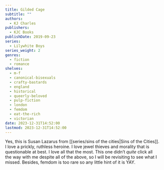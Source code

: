 ```yaml
---
title: Gilded Cage
subtitle: ""
authors:
  - KJ Charles
publishers:
  - KJC Books
publishDate: 2019-09-23
series:
  - Lilywhite Boys
series_weight: 2
genres:
  - fiction
  - romance
shelves:
  - m-f
  - canonical-bisexuals
  - crafty-bastards
  - england
  - historical
  - queerly-beloved
  - pulp-fiction
  - london
  - femdom
  - eat-the-rich
  - victorian
date: 2023-12-31T14:52:00
lastmod: 2023-12-31T14:52:00
---
```

Yes, this is Susan Lazarus from [[series/sins of the cities|Sins of the Cities]]. I love a prickly, ruthless heroine. I love jewel thieves and morality that is questionable at best. I love all that the most. This one didn’t _quite_ click all the way with me despite all of the above, so I will be revisiting to see what I missed. Besides, femdom is too rare so any little hint of it is YAY.